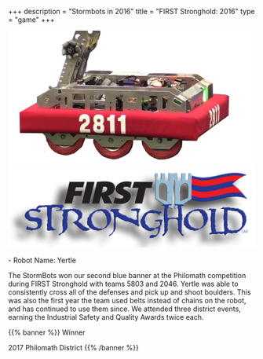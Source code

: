 +++
description = "Stormbots in 2016"
title = "FIRST Stronghold: 2016"
type = "game"
+++

<img style="text-align: right" src="/images/RobotsIcons/2016-robot.png" width="500"/>
<img style="text-align: right" src="/images/games/firststronghold.png" width="530"/>
<br />
<p>
- Robot Name: Yertle

The StormBots won our second blue banner at the Philomath competition during FIRST Stronghold with teams 5803 and 2046. Yertle was able to consistently cross all of the defenses and pick up and shoot boulders. This was also the first year the team used belts instead of chains on the robot, and has continued to use them since. We attended three district events, earning the Industrial Safety and Quality Awards twice each.
</p>

{{% banner %}}
Winner

2017 Philomath District
{{% /banner %}}
